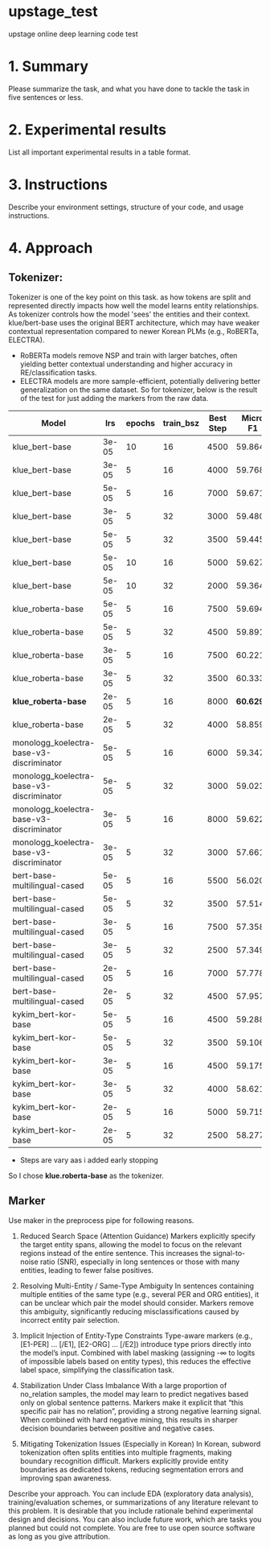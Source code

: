 # upstage_test
upstage online deep learning code test 


# 1. Summary
Please summarize the task, and what you have done to tackle the task in five sentences or less.

# 2. Experimental results
List all important experimental results in a table format.

# 3. Instructions
Describe your environment settings, structure of your code, and usage instructions.

# 4. Approach

## Tokenizer:
 Tokenizer is one of the key point on this task. 
 as how tokens are split and represented directly impacts how well the model learns entity relationships. As tokenizer controls how the model 'sees' the entities and their context.
 klue/bert-base uses the original BERT architecture, which may have weaker contextual representation compared to newer Korean PLMs (e.g., RoBERTa, ELECTRA).
   - RoBERTa models remove NSP and train with larger batches, often yielding better contextual understanding and higher accuracy in RE/classification tasks.
   - ELECTRA models are more sample-efficient, potentially delivering better generalization on the same dataset.
So for tokenizer, below is the result of the test for just adding the markers from the raw data.


| Model                                     | lrs   | epochs | train\_bsz | Best Step | Micro F1 | AUPRC   | Accuracy | Val Loss |
| ----------------------------------------- | ----- | ------ | ---------- | --------- | -------- | ------- | -------- | -------- |
| klue\_bert-base                           | 3e-05 | 10     | 16         | 4500      | 59.8642  | 47.9678 | 0.613181 | 1.274938 |
| klue\_bert-base                           | 3e-05 | 5      | 16         | 4000      | 59.7681  | 47.1765 | 0.606098 | 1.287195 |
| klue\_bert-base                           | 5e-05 | 5      | 16         | 7000      | 59.6718  | 47.4565 | 0.609794 | 1.430602 |
| klue\_bert-base                           | 3e-05 | 5      | 32         | 3000      | 59.4809  | 46.9674 | 0.607330 | 1.329728 |
| klue\_bert-base                           | 5e-05 | 5      | 32         | 3500      | 59.4452  | 48.2639 | 0.608870 | 1.387745 |
| klue\_bert-base                           | 5e-05 | 10     | 16         | 5000      | 59.6273  | 47.5093 | 0.604866 | 1.282922 |
| klue\_bert-base                           | 5e-05 | 10     | 32         | 2000      | 59.3649  | 47.0007 | 0.602402 | 1.327961 |
| klue\_roberta-base                        | 5e-05 | 5      | 16         | 7500      | 59.6945  | 47.8759 | 0.604866 | 1.481126 |
| klue\_roberta-base                        | 5e-05 | 5      | 32         | 4500      | 59.8912  | 47.5600 | 0.614721 | 1.428611 |
| klue\_roberta-base                        | 3e-05 | 5      | 16         | 7500      | 60.2211  | 46.0446 | 0.615953 | 1.460129 |
| klue\_roberta-base                        | 3e-05 | 5      | 32         | 3500      | 60.3333  | 47.9823 | 0.615953 | 1.291947 |
| **klue\_roberta-base**                        | 2e-05 | 5      | 16         | 8000      | **60.6296**  | 48.4109 | **0.618417** | 1.374527 |
| klue\_roberta-base                        | 2e-05 | 5      | 32         | 4000      | 58.8595  | 48.3168 | 0.607022 | 1.319022 |
| monologg\_koelectra-base-v3-discriminator | 5e-05 | 5      | 16         | 6000      | 59.3478  | 41.7290 | 0.604558 | 1.384946 |
| monologg\_koelectra-base-v3-discriminator | 5e-05 | 5      | 32         | 3000      | 59.0235  | 39.5930 | 0.607330 | 1.359320 |
| monologg\_koelectra-base-v3-discriminator | 3e-05 | 5      | 16         | 8000      | 59.6228  | 39.8815 | 0.607946 | 1.417223 |
| monologg\_koelectra-base-v3-discriminator | 3e-05 | 5      | 32         | 3000      | 57.6611  | 34.6298 | 0.588235 | 1.338130 |
| bert-base-multilingual-cased              | 5e-05 | 5      | 16         | 5500      | 56.0200  | 41.4280 | 0.579920 | 1.363017 |
| bert-base-multilingual-cased              | 5e-05 | 5      | 32         | 3500      | 57.5140  | 42.7060 | 0.590699 | 1.343769 |
| bert-base-multilingual-cased              | 3e-05 | 5      | 16         | 7500      | 57.3580  | 43.1300 | 0.586387 | 1.438589 |
| bert-base-multilingual-cased              | 3e-05 | 5      | 32         | 2500      | 57.3490  | 43.3980 | 0.581152 | 1.312771 |
| bert-base-multilingual-cased              | 2e-05 | 5      | 16         | 7000      | 57.7780  | 43.6700 | 0.592239 | 1.322330 |
| bert-base-multilingual-cased              | 2e-05 | 5      | 32         | 4500      | 57.9570  | 44.6230 | 0.593163 | 1.326897 |
| kykim\_bert-kor-base                      | 5e-05 | 5      | 16         | 4500      | 59.2880  | 47.0530 | 0.605482 | 1.279820 |
| kykim\_bert-kor-base                      | 5e-05 | 5      | 32         | 3500      | 59.1060  | 44.4160 | 0.606098 | 1.369532 |
| kykim\_bert-kor-base                      | 3e-05 | 5      | 16         | 4500      | 59.1750  | 45.5350 | 0.602710 | 1.268549 |
| kykim\_bert-kor-base                      | 3e-05 | 5      | 32         | 4000      | 58.6210  | 44.7010 | 0.601478 | 1.371919 |
| kykim\_bert-kor-base                      | 2e-05 | 5      | 16         | 5000      | 59.7150  | 47.1080 | 0.595627 | 1.280806 |
| kykim\_bert-kor-base                      | 2e-05 | 5      | 32         | 2500      | 58.2770  | 46.2000 | 0.592239 | 1.279668 |

* Steps are vary aas i added early stopping

So I chose **klue.roberta-base** as the tokenizer.


## Marker
Use maker in the preprocess pipe for following reasons.

1. Reduced Search Space (Attention Guidance)
    Markers explicitly specify the target entity spans, allowing the model to focus on the relevant regions instead of the entire sentence.
    This increases the signal-to-noise ratio (SNR), especially in long sentences or those with many entities, leading to fewer false positives.

2. Resolving Multi-Entity / Same-Type Ambiguity
    In sentences containing multiple entities of the same type (e.g., several PER and ORG entities), it can be unclear which pair the model should consider.
    Markers remove this ambiguity, significantly reducing misclassifications caused by incorrect entity pair selection.

3. Implicit Injection of Entity-Type Constraints
    Type-aware markers (e.g., [E1-PER] ... [/E1], [E2-ORG] ... [/E2]) introduce type priors directly into the model’s input.
    Combined with label masking (assigning -∞ to logits of impossible labels based on entity types), this reduces the effective label space, simplifying the classification task.

4. Stabilization Under Class Imbalance
    With a large proportion of no_relation samples, the model may learn to predict negatives based only on global sentence patterns.
    Markers make it explicit that “this specific pair has no relation”, providing a strong negative learning signal.
    When combined with hard negative mining, this results in sharper decision boundaries between positive and negative cases.

5. Mitigating Tokenization Issues (Especially in Korean)
    In Korean, subword tokenization often splits entities into multiple fragments, making boundary recognition difficult.
    Markers explicitly provide entity boundaries as dedicated tokens, reducing segmentation errors and improving span awareness.


Describe your approach. You can include EDA (exploratory data analysis), training/evaluation schemes, or summarizations of any literature relevant to this problem. It is desirable that you include rationale behind experimental design and decisions. You can also include future work, which are tasks you planned but could not complete. You are free to use open source software as long as you give attribution.

